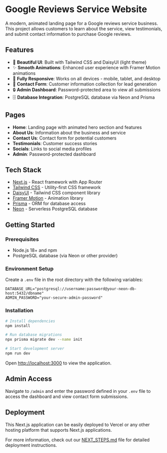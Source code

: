 # Google Reviews Service Website

A modern, animated landing page for a Google reviews service business. This project allows customers to learn about the service, view testimonials, and submit contact information to purchase Google reviews.

## Features

- 🎨 **Beautiful UI**: Built with Tailwind CSS and DaisyUI (light theme)
- ✨ **Smooth Animations**: Enhanced user experience with Framer Motion animations
- 📱 **Fully Responsive**: Works on all devices - mobile, tablet, and desktop
- 📝 **Contact Form**: Customer information collection for lead generation
- 🔒 **Admin Dashboard**: Password-protected area to view all submissions
- 🗄️ **Database Integration**: PostgreSQL database via Neon and Prisma

## Pages

- **Home**: Landing page with animated hero section and features
- **About Us**: Information about the business and service
- **Contact Us**: Contact form for potential customers
- **Testimonials**: Customer success stories
- **Socials**: Links to social media profiles
- **Admin**: Password-protected dashboard

## Tech Stack

- [Next.js](https://nextjs.org) - React framework with App Router
- [Tailwind CSS](https://tailwindcss.com) - Utility-first CSS framework
- [DaisyUI](https://daisyui.com) - Tailwind CSS component library
- [Framer Motion](https://www.framer.com/motion/) - Animation library
- [Prisma](https://www.prisma.io) - ORM for database access
- [Neon](https://neon.tech) - Serverless PostgreSQL database

## Getting Started

### Prerequisites

- Node.js 18+ and npm
- PostgreSQL database (via Neon or other provider)

### Environment Setup

Create a `.env` file in the root directory with the following variables:

```
DATABASE_URL="postgresql://username:password@your-neon-db-host:5432/dbname"
ADMIN_PASSWORD="your-secure-admin-password"
```

### Installation

```bash
# Install dependencies
npm install

# Run database migrations
npx prisma migrate dev --name init

# Start development server
npm run dev
```

Open [http://localhost:3000](http://localhost:3000) to view the application.

## Admin Access

Navigate to `/admin` and enter the password defined in your `.env` file to access the dashboard and view contact form submissions.

## Deployment

This Next.js application can be easily deployed to Vercel or any other hosting platform that supports Next.js applications.

For more information, check out our [NEXT_STEPS.md](./NEXT_STEPS.md) file for detailed deployment instructions.
